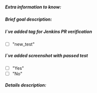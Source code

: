 ##### Extra information to know:

##### Brief goal description:

##### I`ve added tag for Jenkins PR verification
 - [ ] "new_test"
 
##### I`ve added screenshot with passed test
 - [ ] "Yes"
 - [ ] "No"
 
##### Details description:  
